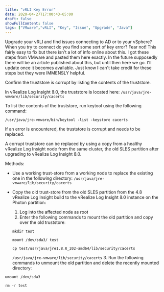 ```yaml
---
title: "vRLI Key Error"
date: 2020-04-27T17:00:43-05:00
draft: false
showFullContent: false
tags: ["VMware","vRLI", "Key", "Issue", "Upgrade", "Java"]
---
```


Upgrade your vRLI and find issues connecting to AD or to your vSphere? When you try to connect do you find some sort of key error? Fear not! This fairly easy to fix but there isn't a lot of info online about this. I got these steps from VMware and pasted them here exactly. In the future supposedly there will be an article published about this, but until then here we go. I'll update once it becomes available. Just know I can't take credit for these steps but they were IMMENSLY helpful. 

Confirm the truststore is corrupt by listing the contents of the truststore.

In vRealize Log Insight 8.0, the truststore is located here:
```/usr/java/jre-vmware/lib/security/cacerts```

To list the contents of the truststore, run keytool using the following command:

```/usr/java/jre-vmware/bin/keytool -list -keystore cacerts```

If an error is encountered, the truststore is corrupt and needs to be replaced.

A corrupt truststore can be replaced by using a copy from a healthy vRealize Log Insight node from the same cluster, the old SLES partition after upgrading to vRealize Log Insight 8.0. 

Methods:
- Use a working trust-store from a working node to replace the existing one in the following directory:
```/usr/java/jre-vmware/lib/security/cacerts```

- Copy the old trust-store from the old SLES partition from the 4.8 vRealize Log Insight build to the vRealize Log Insight 8.0 instance on the Photon partition:
	1. Log into the affected node as root
	2. Enter the following commands to mount the old partition and copy over the old truststore:

	```mkdir test```

	```mount /dev/sda3/ test```

	```cp test/usr/java/jre1.8.0_202-amd64/lib/security/cacerts```

	```/usr/java/jre-vmware/lib/security/cacerts```
	3. Run the following commands to unmount the old partition and delete the recently mounted directory:

```umount /dev/sda3```

```rm -r test```

